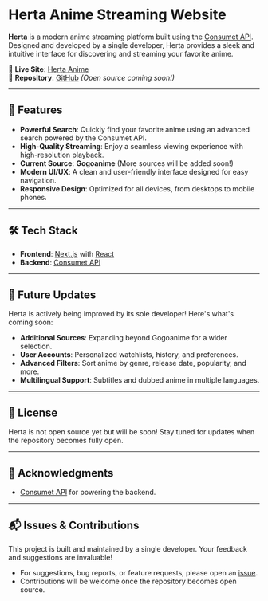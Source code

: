 # Herta Anime Streaming Website

**Herta** is a modern anime streaming platform built using the [Consumet API](https://github.com/consumet/consumet-api). Designed and developed by a single developer, Herta provides a sleek and intuitive interface for discovering and streaming your favorite anime.  

🔗 **Live Site**: [Herta Anime](https://herta-anime.vercel.app)  
📂 **Repository**: [GitHub](https://github.com/Cyckey/Herta) _(Open source coming soon!)_

---

## 🚀 Features

- **Powerful Search**: Quickly find your favorite anime using an advanced search powered by the Consumet API.
- **High-Quality Streaming**: Enjoy a seamless viewing experience with high-resolution playback.
- **Current Source**: **Gogoanime** (More sources will be added soon!)
- **Modern UI/UX**: A clean and user-friendly interface designed for easy navigation.
- **Responsive Design**: Optimized for all devices, from desktops to mobile phones.

---

## 🛠️ Tech Stack

- **Frontend**: [Next.js](https://nextjs.org) with [React](https://reactjs.org)
- **Backend**: [Consumet API](https://github.com/consumet/consumet-api)
  
---

## 🔮 Future Updates

Herta is actively being improved by its sole developer! Here's what's coming soon:

- **Additional Sources**: Expanding beyond Gogoanime for a wider selection.
- **User Accounts**: Personalized watchlists, history, and preferences.
- **Advanced Filters**: Sort anime by genre, release date, popularity, and more.
- **Multilingual Support**: Subtitles and dubbed anime in multiple languages.

---

## 📜 License

Herta is not open source yet but will be soon! Stay tuned for updates when the repository becomes fully open.

---

## 🖤 Acknowledgments

- [Consumet API](https://github.com/consumet/consumet-api) for powering the backend.

---

## 📬 Issues & Contributions

This project is built and maintained by a single developer. Your feedback and suggestions are invaluable!  

- For suggestions, bug reports, or feature requests, please open an [issue](https://github.com/Cyckey/Herta/issues).
- Contributions will be welcome once the repository becomes open source.

